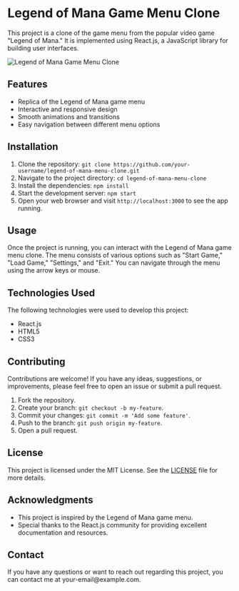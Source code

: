 <!DOCTYPE html>
<html>
<body>
  <h1>Legend of Mana Game Menu Clone</h1>

  <p>This project is a clone of the game menu from the popular video game "Legend of Mana." It is implemented using React.js, a JavaScript library for building user interfaces.</p>

  <img src="./src/images/lom-logo" alt="Legend of Mana Game Menu Clone">

  <h2>Features</h2>
  <ul>
    <li>Replica of the Legend of Mana game menu</li>
    <li>Interactive and responsive design</li>
    <li>Smooth animations and transitions</li>
    <li>Easy navigation between different menu options</li>
  </ul>

  <h2>Installation</h2>
  <ol>
    <li>Clone the repository: <code>git clone https://github.com/your-username/legend-of-mana-menu-clone.git</code></li>
    <li>Navigate to the project directory: <code>cd legend-of-mana-menu-clone</code></li>
    <li>Install the dependencies: <code>npm install</code></li>
    <li>Start the development server: <code>npm start</code></li>
    <li>Open your web browser and visit <code>http://localhost:3000</code> to see the app running.</li>
  </ol>

  <h2>Usage</h2>
  <p>Once the project is running, you can interact with the Legend of Mana game menu clone. The menu consists of various options such as "Start Game," "Load Game," "Settings," and "Exit." You can navigate through the menu using the arrow keys or mouse.</p>

  <h2>Technologies Used</h2>
  <p>The following technologies were used to develop this project:</p>
  <ul>
    <li>React.js</li>
    <li>HTML5</li>
    <li>CSS3</li>
  </ul>

  <h2>Contributing</h2>
  <p>Contributions are welcome! If you have any ideas, suggestions, or improvements, please feel free to open an issue or submit a pull request.</p>
  <ol>
    <li>Fork the repository.</li>
    <li>Create your branch: <code>git checkout -b my-feature</code>.</li>
    <li>Commit your changes: <code>git commit -m 'Add some feature'</code>.</li>
    <li>Push to the branch: <code>git push origin my-feature</code>.</li>
    <li>Open a pull request.</li>
  </ol>

  <h2>License</h2>
  <p>This project is licensed under the MIT License. See the <a href="LICENSE">LICENSE</a> file for more details.</p>

  <h2>Acknowledgments</h2>
  <ul>
    <li>This project is inspired by the Legend of Mana game menu.</li>
    <li>Special thanks to the React.js community for providing excellent documentation and resources.</li>
  </ul>

  <h2>Contact</h2>
  <p>If you have any questions or want to reach out regarding this project, you can contact me at your-email@example.com.</p>
</body>

</html>
